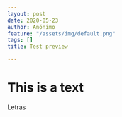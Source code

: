 ```yaml
---
layout: post
date: 2020-05-23
author: Anónimo
feature: "/assets/img/default.png"
tags: []
title: Test preview

---
```

# This is a text

Letras